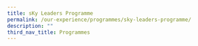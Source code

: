 ```yaml
---
title: sKy Leaders Programme
permalink: /our-experience/programmes/sky-leaders-programme/
description: ""
third_nav_title: Programmes
---
```

